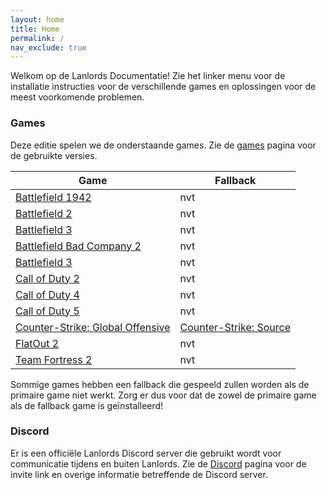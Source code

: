 ```yaml
---
layout: home
title: Home
permalink: /
nav_exclude: true
---
```


Welkom op de Lanlords Documentatie! Zie het linker menu voor de installatie
instructies voor de verschillende games en oplossingen voor de meest
voorkomende problemen.

### Games

Deze editie spelen we de onderstaande games. Zie de [games](/games) pagina
voor de gebruikte versies.

| Game                                               | Fallback     |
|----------------------------------------------------|--------------|
| [Battlefield 1942](games/bf1942)                   | nvt          |
| [Battlefield 2](games/bf2)                         | nvt          |
| [Battlefield 3](games/bf3)                         | nvt          |
| [Battlefield Bad Company 2](/games/bfbc2)          | nvt          |
| [Battlefield 3](games/bf3)                         | nvt          |
| [Call of Duty 2](games/cod2)                       | nvt          |
| [Call of Duty 4](games/cod4)                       | nvt          |
| [Call of Duty 5](games/cod5)                       | nvt          |
| [Counter-Strike: Global Offensive](games/csgo)     | [Counter-Strike: Source](games/css)  |
| [FlatOut 2](games/fo2)                             | nvt          |
| [Team Fortress 2](games/tf2)                       | nvt          |

Sommige games hebben een fallback die gespeeld zullen worden als de primaire
game niet werkt. Zorg er dus voor dat de zowel de primaire game als de fallback
game is geïnstalleerd!

### Discord

Er is een officiële Lanlords Discord server die gebruikt wordt voor communicatie
tijdens en buiten Lanlords. Zie de [Discord](discord) pagina voor de invite link
en overige informatie betreffende de Discord server.
